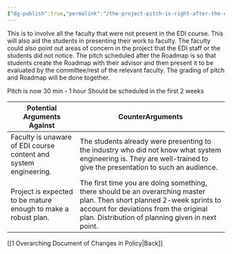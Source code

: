 ```yaml
---
{"dg-publish":true,"permalink":"/the-project-pitch-is-right-after-the-capstone-design-engineering-and-project-roadmap/"}
---
```



This is to involve all the faculty that were not present in the EDI course. This will also aid the students in presenting their work to faculty. The faculty could also point out areas of concern in the project that the EDI staff or the students did not notice. The pitch scheduled after the Roadmap is so that students create the Roadmap with their advisor and then present it to be evaluated by the committee/rest of the relevant faculty. The grading of pitch and Roadmap will be done together.

Pitch is now 30 min - 1 hour
Should be scheduled in the first 2 weeks

| Potential Arguments Against                                      | CounterArguments                                                                                                                                                                                                      |
| ---------------------------------------------------------------- | --------------------------------------------------------------------------------------------------------------------------------------------------------------------------------------------------------------------- |
| Faculty is unaware of EDI course content and system engineering. | The students already were presenting to the industry who did not know what system engineering is. They are well-trained to give the presentation to such an audience.                                                 |
| Project is expected to be mature enough to make a robust plan.   | The first time you are doing something, there should be an overarching master plan. Then short planned 2-week sprints to account for deviations from the original plan. Distribution of planning given in next point. |

[[1 Overarching Document of Changes in Policy\|Back]]
